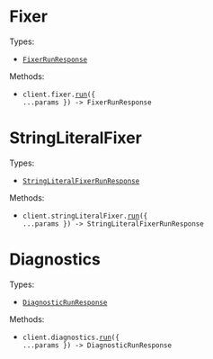 # Fixer

Types:

- <code><a href="./src/resources/fixer.ts">FixerRunResponse</a></code>

Methods:

- <code title="post /v1/fixer">client.fixer.<a href="./src/resources/fixer.ts">run</a>({ ...params }) -> FixerRunResponse</code>

# StringLiteralFixer

Types:

- <code><a href="./src/resources/string-literal-fixer.ts">StringLiteralFixerRunResponse</a></code>

Methods:

- <code title="post /v1/fix-string-literals">client.stringLiteralFixer.<a href="./src/resources/string-literal-fixer.ts">run</a>({ ...params }) -> StringLiteralFixerRunResponse</code>

# Diagnostics

Types:

- <code><a href="./src/resources/diagnostics.ts">DiagnosticRunResponse</a></code>

Methods:

- <code title="post /v1/diagnostics">client.diagnostics.<a href="./src/resources/diagnostics.ts">run</a>({ ...params }) -> DiagnosticRunResponse</code>
